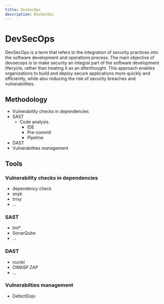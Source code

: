 ```yaml
---
title: DevSecOps
description: DevSecOps
---
```


# DevSecOps

DevSecOps is a term that refers to the integration of security practices into the software development and operations process. The main objective of devsecops is to make security an integral part of the software development lifecycle, rather than treating it as an afterthought. This approach enables organizations to build and deploy secure applications more quickly and efficiently, while also reducing the risk of security breaches and vulnerabilities.

## Methodology

- Vulnerability checks in dependencies
- SAST
    - Code analysis
        - IDE
        - Pre-commit
        - Pipeline
- DAST
- Vulnerabilties management

## Tools

### Vulnerability checks in dependencies

- dependency check
- snyk
- trivy
- ...

### SAST

- lint*
- SonarQube
- ...

### DAST

- nuclei
- OWASP ZAP
- ...

### Vulnerabilties management

- DefectDojo